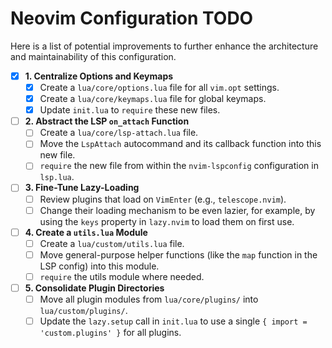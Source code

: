 # Neovim Configuration TODO

Here is a list of potential improvements to further enhance the architecture and maintainability of this configuration.

- [x] **1. Centralize Options and Keymaps**
  - [x] Create a `lua/core/options.lua` file for all `vim.opt` settings.
  - [x] Create a `lua/core/keymaps.lua` file for global keymaps.
  - [x] Update `init.lua` to `require` these new files.

- [ ] **2. Abstract the LSP `on_attach` Function**
  - [ ] Create a `lua/core/lsp-attach.lua` file.
  - [ ] Move the `LspAttach` autocommand and its callback function into this new file.
  - [ ] `require` the new file from within the `nvim-lspconfig` configuration in `lsp.lua`.

- [ ] **3. Fine-Tune Lazy-Loading**
  - [ ] Review plugins that load on `VimEnter` (e.g., `telescope.nvim`).
  - [ ] Change their loading mechanism to be even lazier, for example, by using the `keys` property in `lazy.nvim` to load them on first use.

- [ ] **4. Create a `utils.lua` Module**
  - [ ] Create a `lua/custom/utils.lua` file.
  - [ ] Move general-purpose helper functions (like the `map` function in the LSP config) into this module.
  - [ ] `require` the utils module where needed.

- [ ] **5. Consolidate Plugin Directories**
  - [ ] Move all plugin modules from `lua/core/plugins/` into `lua/custom/plugins/`.
  - [ ] Update the `lazy.setup` call in `init.lua` to use a single `{ import = 'custom.plugins' }` for all plugins.
